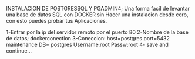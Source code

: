 INSTALACION DE POSTGRESSQL Y PGADMIN4; Una forma facil de levantar una base de datos SQL con DOCKER sin 
Hacer una instalacion desde cero, con esto puedes probar tus Aplicaciones.

1-Entrar por la ip del servidor remoto por el puerto 80
2-Nombre de la base de datos; dockerconection
3-Coneccion:
host=postgres
port=5432
maintenance DB= postgres
Username:root
Passw:root
4- save and continue...
